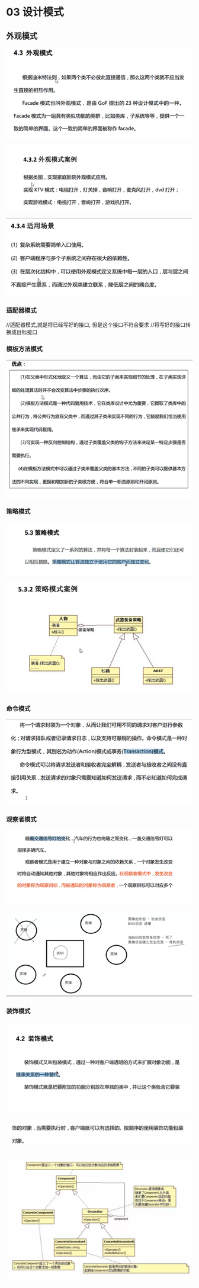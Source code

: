 # 03 设计模式

## 外观模式

![image-20210227142235303](03.assets/image-20210227142235303.png)

![image-20210227142528245](03.assets/image-20210227142528245.png)

![image-20210227151452777](03.assets/image-20210227151452777.png)



### 适配器模式

//适配器模式,就是将已经写好的接口, 但是这个接口不符合要求
//将写好的接口转换成目标接口	



### 模板方法模式

![image-20210227160832851](03.assets/image-20210227160832851.png)

### 策略模式

![image-20210227161010542](03.assets/image-20210227161010542.png)

![image-20210227161029314](03.assets/image-20210227161029314.png)



### 命令模式

![image-20210227162427171](03.assets/image-20210227162427171.png)



### 观察者模式

![image-20210227173808186](03.assets/image-20210227173808186.png)

![image-20210227173842380](03.assets/image-20210227173842380.png)

### 装饰模式

![image-20210227195441213](03.assets/image-20210227195441213.png)

![image-20210227195838773](03.assets/image-20210227195838773.png)

![image-20210227195855573](03.assets/image-20210227195855573.png)